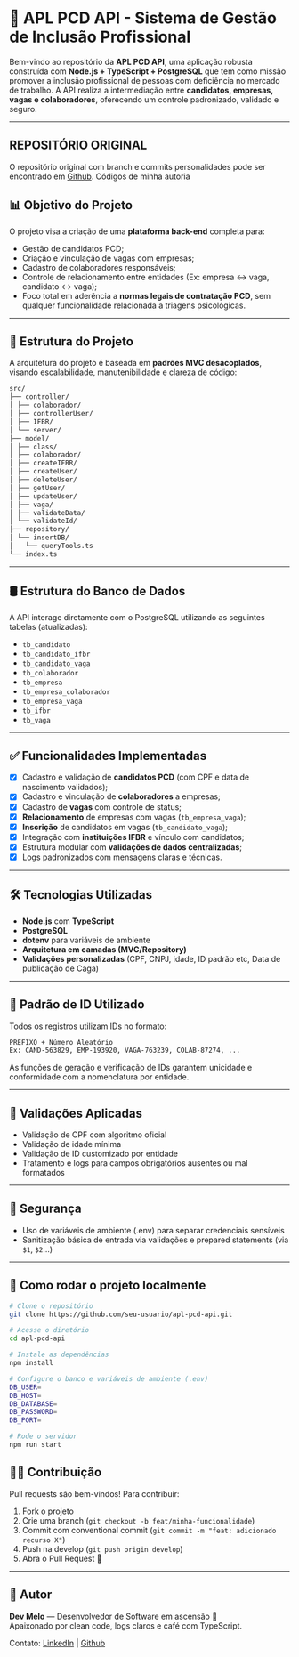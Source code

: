 # 🧠 APL PCD API - Sistema de Gestão de Inclusão Profissional

Bem-vindo ao repositório da **APL PCD API**, uma aplicação robusta construída com **Node.js + TypeScript + PostgreSQL** que tem como missão promover a inclusão profissional de pessoas com deficiência no mercado de trabalho. A API realiza a intermediação entre **candidatos, empresas, vagas e colaboradores**, oferecendo um controle padronizado, validado e seguro.

---

## REPOSITÓRIO ORIGINAL
O repositório original com branch e commits personalidades pode ser encontrado em  [Github](https://github.com/caua-mendonca/APL_PCD_API). Códigos de minha autoria

## 📊 Objetivo do Projeto

O projeto visa a criação de uma **plataforma back-end** completa para:

- Gestão de candidatos PCD;
- Criação e vinculação de vagas com empresas;
- Cadastro de colaboradores responsáveis;
- Controle de relacionamento entre entidades (Ex: empresa ↔ vaga, candidato ↔ vaga);
- Foco total em aderência a **normas legais de contratação PCD**, sem qualquer funcionalidade relacionada a triagens psicológicas.

---

## 🧱 Estrutura do Projeto

A arquitetura do projeto é baseada em **padrões MVC desacoplados**, visando escalabilidade, manutenibilidade e clareza de código:
````bash
src/
├── controller/
│ ├── colaborador/
│ ├── controllerUser/
│ ├── IFBR/
│ └── server/
├── model/
│ ├── class/
│ ├── colaborador/
│ ├── createIFBR/
│ ├── createUser/
│ ├── deleteUser/
│ ├── getUser/
│ ├── updateUser/
│ ├── vaga/
│ ├── validateData/
│ └── validateId/
├── repository/
│ └── insertDB/
│   └── queryTools.ts
└── index.ts
````

---

## 🛢️ Estrutura do Banco de Dados

A API interage diretamente com o PostgreSQL utilizando as seguintes tabelas (atualizadas):

- `tb_candidato`
- `tb_candidato_ifbr`
- `tb_candidato_vaga`
- `tb_colaborador`
- `tb_empresa`
- `tb_empresa_colaborador`
- `tb_empresa_vaga`
- `tb_ifbr`
- `tb_vaga`


---

## ✅ Funcionalidades Implementadas

- [x] Cadastro e validação de **candidatos PCD** (com CPF e data de nascimento validados);
- [x] Cadastro e vinculação de **colaboradores** a empresas;
- [x] Cadastro de **vagas** com controle de status;
- [x] **Relacionamento** de empresas com vagas (`tb_empresa_vaga`);
- [x] **Inscrição** de candidatos em vagas (`tb_candidato_vaga`);
- [x] Integração com **instituições IFBR** e vínculo com candidatos;
- [x] Estrutura modular com **validações de dados centralizadas**;
- [x] Logs padronizados com mensagens claras e técnicas.

---

## 🛠️ Tecnologias Utilizadas

- **Node.js** com **TypeScript**
- **PostgreSQL**
- **dotenv** para variáveis de ambiente
- **Arquitetura em camadas (MVC/Repository)**
- **Validações personalizadas** (CPF, CNPJ, idade, ID padrão etc, Data de publicação de Caga)

---

## 📂 Padrão de ID Utilizado

Todos os registros utilizam IDs no formato:

````bash
PREFIXO + Número Aleatório
Ex: CAND-563829, EMP-193920, VAGA-763239, COLAB-87274, ...
````


As funções de geração e verificação de IDs garantem unicidade e conformidade com a nomenclatura por entidade.

---

## 🧪 Validações Aplicadas

- Validação de CPF com algoritmo oficial
- Validação de idade mínima
- Validação de ID customizado por entidade
- Tratamento e logs para campos obrigatórios ausentes ou mal formatados

---

## 🔐 Segurança

- Uso de variáveis de ambiente (.env) para separar credenciais sensíveis
- Sanitização básica de entrada via validações e prepared statements (via `$1`, `$2`...)

---

## 🚀 Como rodar o projeto localmente

```bash
# Clone o repositório
git clone https://github.com/seu-usuario/apl-pcd-api.git

# Acesse o diretório
cd apl-pcd-api

# Instale as dependências
npm install

# Configure o banco e variáveis de ambiente (.env)
DB_USER=
DB_HOST=
DB_DATABASE=
DB_PASSWORD=
DB_PORT=

# Rode o servidor
npm run start
````

## 🧑‍💻 Contribuição

Pull requests são bem-vindos! Para contribuir:

1. Fork o projeto
2. Crie uma branch (`git checkout -b feat/minha-funcionalidade`)
3. Commit com conventional commit (`git commit -m "feat: adicionado recurso X"`)
4. Push na develop (`git push origin develop`)
5. Abra o Pull Request 🎉

---

## 🧠 Autor

**Dev Melo** — Desenvolvedor de Software em ascensão 🚀  
Apaixonado por clean code, logs claros e café com TypeScript.

Contato: [LinkedIn](https://www.linkedin.com/in/devmelo/) | [Github](https://github.com/DiegoHenriqueMelo)





